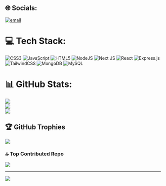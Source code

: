 
## 🌐 Socials:
[![email](https://img.shields.io/badge/Email-D14836?logo=gmail&logoColor=white)](mailto:gousemohammed163@gmail.com) 

# 💻 Tech Stack:
![CSS3](https://img.shields.io/badge/css3-%231572B6.svg?style=for-the-badge&logo=css3&logoColor=white) ![JavaScript](https://img.shields.io/badge/javascript-%23323330.svg?style=for-the-badge&logo=javascript&logoColor=%23F7DF1E) ![HTML5](https://img.shields.io/badge/html5-%23E34F26.svg?style=for-the-badge&logo=html5&logoColor=white) ![NodeJS](https://img.shields.io/badge/node.js-6DA55F?style=for-the-badge&logo=node.js&logoColor=white) ![Next JS](https://img.shields.io/badge/Next-black?style=for-the-badge&logo=next.js&logoColor=white) ![React](https://img.shields.io/badge/react-%2320232a.svg?style=for-the-badge&logo=react&logoColor=%2361DAFB) ![Express.js](https://img.shields.io/badge/express.js-%23404d59.svg?style=for-the-badge&logo=express&logoColor=%2361DAFB) ![TailwindCSS](https://img.shields.io/badge/tailwindcss-%2338B2AC.svg?style=for-the-badge&logo=tailwind-css&logoColor=white) ![MongoDB](https://img.shields.io/badge/MongoDB-%234ea94b.svg?style=for-the-badge&logo=mongodb&logoColor=white) ![MySQL](https://img.shields.io/badge/mysql-4479A1.svg?style=for-the-badge&logo=mysql&logoColor=white)
# 📊 GitHub Stats:
![](https://github-readme-stats.vercel.app/api?username=MohammedGousemohiyuddinYekkaluru&theme=dark&hide_border=false&include_all_commits=true&count_private=true)<br/>
![](https://nirzak-streak-stats.vercel.app/?user=MohammedGousemohiyuddinYekkaluru&theme=dark&hide_border=false)<br/>
![](https://github-readme-stats.vercel.app/api/top-langs/?username=MohammedGousemohiyuddinYekkaluru&theme=dark&hide_border=false&include_all_commits=true&count_private=true&layout=compact)

## 🏆 GitHub Trophies
![](https://github-profile-trophy.vercel.app/?username=MohammedGousemohiyuddinYekkaluru&theme=radical&no-frame=false&no-bg=true&margin-w=4)

### 🔝 Top Contributed Repo
![](https://github-contributor-stats.vercel.app/api?username=MohammedGousemohiyuddinYekkaluru&limit=5&theme=synthwave&combine_all_yearly_contributions=true)

---
[![](https://visitcount.itsvg.in/api?id=MohammedGousemohiyuddinYekkaluru&icon=0&color=0)](https://visitcount.itsvg.in)

<!-- Proudly created with GPRM ( https://gprm.itsvg.in ) -->
